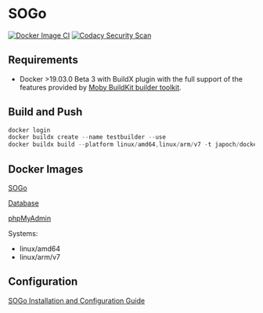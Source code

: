 # SOGo

[![Docker Image CI](https://github.com/japoch/SOGo/actions/workflows/docker-image.yml/badge.svg)](https://github.com/japoch/SOGo/actions/workflows/docker-image.yml)
[![Codacy Security Scan](https://github.com/japoch/SOGo/actions/workflows/codacy.yml/badge.svg)](https://github.com/japoch/SOGo/actions/workflows/codacy.yml)

## Requirements
- Docker >19.03.0 Beta 3 with BuildX plugin with the full support of the features provided by [Moby BuildKit builder toolkit](https://github.com/moby/buildkit).

## Build and Push
```powershell
docker login
docker buildx create --name testbuilder --use
docker buildx build --platform linux/amd64,linux/arm/v7 -t japoch/docker-sogo-raspbian --push .
```

## Docker Images
[SOGo](https://hub.docker.com/repository/docker/japoch/docker-sogo-raspbian)

[Database](https://hub.docker.com/r/linuxserver/mariadb)

[phpMyAdmin](https://hub.docker.com/r/linuxserver/phpmyadmin)

Systems:
- linux/amd64 
- linux/arm/v7

## Configuration
[SOGo Installation and Configuration Guide](https://www.sogo.nu/files/docs/SOGoInstallationGuide.html)

